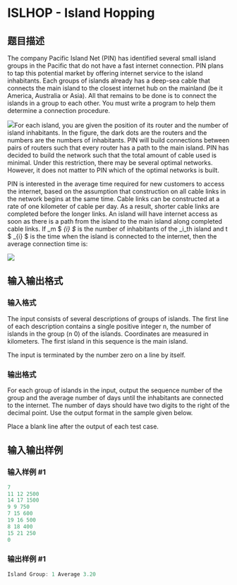 # ISLHOP - Island Hopping

## 题目描述

The company Pacific Island Net (PIN) has identified several small island groups in the Pacific that do not have a fast internet connection. PIN plans to tap this potential market by offering internet service to the island inhabitants. Each groups of islands already has a deep-sea cable that connects the main island to the closest internet hub on the mainland (be it America, Australia or Asia). All that remains to be done is to connect the islands in a group to each other. You must write a program to help them determine a connection procedure.

![](https://cdn.luogu.com.cn/upload/vjudge_pic/SP2274/536b15849278b0376bb7548f6a85ef0a92dab53d.png)For each island, you are given the position of its router and the number of island inhabitants. In the figure, the dark dots are the routers and the numbers are the numbers of inhabitants. PIN will build connections between pairs of routers such that every router has a path to the main island. PIN has decided to build the network such that the total amount of cable used is minimal. Under this restriction, there may be several optimal networks. However, it does not matter to PIN which of the optimal networks is built.

PIN is interested in the average time required for new customers to access the internet, based on the assumption that construction on all cable links in the network begins at the same time. Cable links can be constructed at a rate of one kilometer of cable per day. As a result, shorter cable links are completed before the longer links. An island will have internet access as soon as there is a path from the island to the main island along completed cable links. If _m $ _{i} $_ is the number of inhabitants of the _i_th island and t $ _{i} $ is the time when the island is connected to the internet, then the average connection time is:

![](https://cdn.luogu.com.cn/upload/vjudge_pic/SP2274/2e99181a8a0943bbb515c33a5f723651cc404857.png)

## 输入输出格式

### 输入格式

The input consists of several descriptions of groups of islands. The first line of each description contains a single positive integer n, the number of islands in the group (n  0) of the islands. Coordinates are measured in kilometers. The first island in this sequence is the main island.

The input is terminated by the number zero on a line by itself.

### 输出格式

For each group of islands in the input, output the sequence number of the group and the average number of days until the inhabitants are connected to the internet. The number of days should have two digits to the right of the decimal point. Use the output format in the sample given below.

Place a blank line after the output of each test case.

## 输入输出样例

### 输入样例 #1

```cpp
7
11 12 2500
14 17 1500
9 9 750
7 15 600
19 16 500
8 18 400
15 21 250
0
```


### 输出样例 #1

```cpp
Island Group: 1 Average 3.20
```



